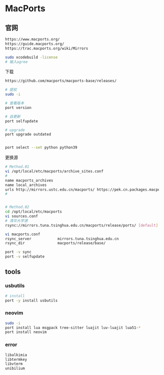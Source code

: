 

# MacPorts

## 官网

```bash
https://www.macports.org/
https://guide.macports.org/
https://trac.macports.org/wiki/Mirrors
```



```bash
sudo xcodebuild -license
# 输入agree

```





下载

```bash
https://github.com/macports/macports-base/releases/
```



```bash
# 提权
sudo -i

# 查看版本
port version

# 自更新
port selfupdate

# upgrade
port upgrade outdated


port select --set python python39
```



更换源

```bash
# Method.01
vi /opt/local/etc/macports/archive_sites.conf
#
name macports_archives
name local_archives
urls http://mirrors.ustc.edu.cn/macports/ https://pek.cn.packages.macports.org/macports/packages/
#


# Method.02
cd /opt/local/etc/macports
vi sources.conf
# 清华大学源
rsync://mirrors.tuna.tsinghua.edu.cn/macports/release/ports/ [default]

vi macports.conf
rsync_server            mirrors.tuna.tsinghua.edu.cn
rsync_dir               macports/release/base/

port -v sync
port -v selfupdate
```



## tools

### usbutils

```bash
# install
port -y install usbutils

```



### neovim

```bash
sudo -i
port install lua msgpack tree-sitter luajit luv-luajit lua51-*
port install neovim
```





### error

```bash
libalkimia
libtermkey
libvterm
unibilium
```

